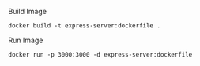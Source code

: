 Build Image

```
docker build -t express-server:dockerfile .
```

Run Image

```
docker run -p 3000:3000 -d express-server:dockerfile
````
